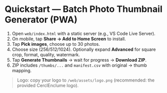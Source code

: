 # Quickstart — Batch Photo Thumbnail Generator (PWA)

1) Open `web/index.html` with a static server (e.g., VS Code Live Server).
2) On mobile, tap **Share → Add to Home Screen** to install.
3) Tap **Pick images**, choose up to 30 photos.
4) Choose size (256/512/1024). Optionally expand **Advanced** for square crop, format, quality, watermark.
5) Tap **Generate Thumbnails** → wait for progress → **Download ZIP**.
6) ZIP includes `/thumbs/...` and `manifest.csv` with original → thumb mapping.

> Logo: copy your logo to `/web/assets/logo.png` (recommended: the provided CerclEnclume logo).
